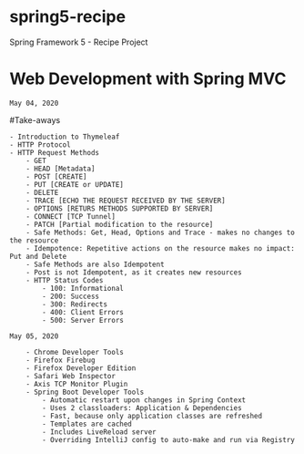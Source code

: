 # spring5-recipe
Spring Framework 5 - Recipe Project

# Web Development with Spring MVC

`May 04, 2020`

#Take-aways

    - Introduction to Thymeleaf
    - HTTP Protocol
    - HTTP Request Methods
        - GET
        - HEAD [Metadata]
        - POST [CREATE]
        - PUT [CREATE or UPDATE]
        - DELETE
        - TRACE [ECHO THE REQUEST RECEIVED BY THE SERVER]
        - OPTIONS [RETURS METHODS SUPPORTED BY SERVER]
        - CONNECT [TCP Tunnel]
        - PATCH [Partial modification to the resource]
        - Safe Methods: Get, Head, Options and Trace - makes no changes to the resource
        - Idempotence: Repetitive actions on the resource makes no impact: Put and Delete
        - Safe Methods are also Idempotent
        - Post is not Idempotent, as it creates new resources
        - HTTP Status Codes
            - 100: Informational
            - 200: Success
            - 300: Redirects
            - 400: Client Errors
            - 500: Server Errors
            
`May 05, 2020`

        - Chrome Developer Tools
        - Firefox Firebug
        - Firefox Developer Edition
        - Safari Web Inspector
        - Axis TCP Monitor Plugin
        - Spring Boot Developer Tools
            - Automatic restart upon changes in Spring Context
            - Uses 2 classloaders: Application & Dependencies
            - Fast, because only application classes are refreshed
            - Templates are cached
            - Includes LiveReload server
            - Overriding IntelliJ config to auto-make and run via Registry
        
            
